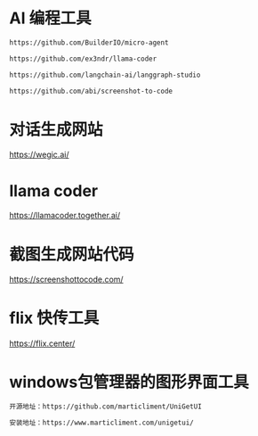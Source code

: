 
# AI 编程工具
```bash
https://github.com/BuilderIO/micro-agent

https://github.com/ex3ndr/llama-coder

https://github.com/langchain-ai/langgraph-studio

https://github.com/abi/screenshot-to-code
```

# 对话生成网站
https://wegic.ai/

# llama coder
https://llamacoder.together.ai/

# 截图生成网站代码
https://screenshottocode.com/



# flix 快传工具
https://flix.center/



# windows包管理器的图形界面工具
```bash
开源地址：https://github.com/marticliment/UniGetUI

安装地址：https://www.marticliment.com/unigetui/
```